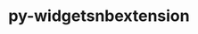 ---
title: "py-widgetsnbextension"
layout: cache
categories: [package, v0.18]
meta: {"versions": ["3.6.0"], "compilers": ["gcc@=7.5.0"], "oss": ["ubuntu18.04"], "platforms": ["linux"], "targets": ["x86_64"], "stacks": ["data-vis-sdk"], "num_specs": 2, "num_specs_by_stack": {"data-vis-sdk": 2}}
spec_details: [{"hash": "ndhg6tc4fyso2i6gpfwzka4pexpn7kft", "compiler": "gcc@=7.5.0", "versions": ["3.6.0"], "os": "ubuntu18.04", "platform": "linux", "target": "x86_64", "variants": [], "stacks": ["data-vis-sdk"], "size": "-", "tarball": "https://binaries.spack.io/releases/v0.18/build_cache/linux-ubuntu18.04-x86_64/gcc-7.5.0/py-widgetsnbextension-3.6.0/linux-ubuntu18.04-x86_64-gcc-7.5.0-py-widgetsnbextension-3.6.0-ndhg6tc4fyso2i6gpfwzka4pexpn7kft.spack"}, {"hash": "iui76ply47a5tuxl4zwzcic6iakp3ilr", "compiler": "gcc@=7.5.0", "versions": ["3.6.0"], "os": "ubuntu18.04", "platform": "linux", "target": "x86_64", "variants": [], "stacks": ["data-vis-sdk"], "size": "-", "tarball": "https://binaries.spack.io/releases/v0.18/build_cache/linux-ubuntu18.04-x86_64/gcc-7.5.0/py-widgetsnbextension-3.6.0/linux-ubuntu18.04-x86_64-gcc-7.5.0-py-widgetsnbextension-3.6.0-iui76ply47a5tuxl4zwzcic6iakp3ilr.spack"}]
---